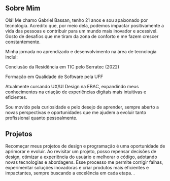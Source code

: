 <!DOCTYPE html>
<html lang="pt-br">
<head>
    <meta charset="UTF-8">
    <meta name="viewport" content="width=device-width, initial-scale=1.0">
   
</head>
<body>
    <header>
    </header>
    <div class="container">
        <section>
            <h2>Sobre Mim</h2>
            <p>Olá! Me chamo Gabriel Bassan, tenho 21 anos e sou apaixonado por tecnologia. Acredito que, por meio dela, podemos impactar positivamente a vida das pessoas e contribuir para um mundo mais inovador e acessível. Gosto de desafios que me tiram da zona de conforto e me fazem crescer constantemente.

Minha jornada no aprendizado e desenvolvimento na área de tecnologia inclui:

Conclusão da Residência em TIC pelo Serratec (2022)

Formação em Qualidade de Software pela UFF

Atualmente cursando UX/UI Design na EBAC, expandindo meus conhecimentos na criação de experiências digitais mais intuitivas e eficientes.

Sou movido pela curiosidade e pelo desejo de aprender, sempre aberto a novas perspectivas e oportunidades que me ajudem a evoluir tanto profissional quanto pessoalmente.</p>
        </section>
        <section>
            <h2>Projetos</h2>
            <p>Recomeçar meus projetos de design e programação é uma oportunidade de aprimorar e evoluir. Ao revisitar um projeto, posso repensar decisões de design, otimizar a experiência do usuário e melhorar o código, adotando novas tecnologias e abordagens. Esse processo me permite corrigir falhas, experimentar soluções inovadoras e criar produtos mais eficientes e impactantes, sempre buscando a excelência em cada etapa.
.</p>
        </section>
    </div>
    <footer>
    </footer>
</body>
</html>
